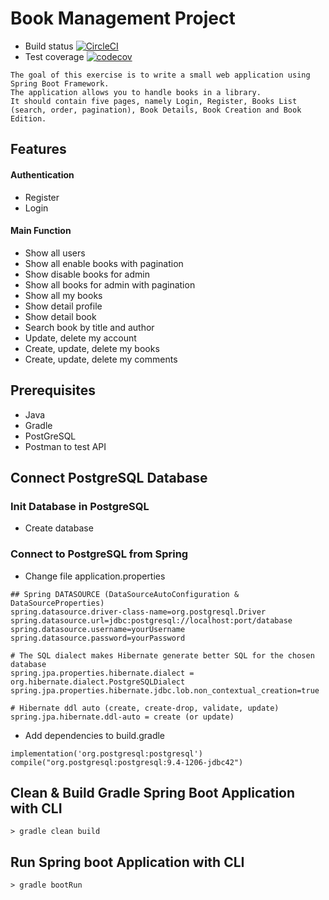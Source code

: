 # Book Management Project

- Build status [![CircleCI](https://circleci.com/gh/MiDiu98/BookManagement.svg?style=svg)](https://circleci.com/gh/MiDiu98/BookManagement)
- Test coverage [![codecov](https://codecov.io/gh/MiDiu98/BookManagement/branch/master/graph/badge.svg)](https://codecov.io/gh/MiDiu98/BookManagement)


```
The goal of this exercise is to write a small web application using Spring Boot Framework. 
The application allows you to handle books in a library. 
It should contain five pages, namely Login, Register, Books List (search, order, pagination), Book Details, Book Creation and Book Edition.
```

## Features
#### Authentication
- Register
- Login
#### Main Function
- Show all users
- Show all enable books with pagination
- Show disable books for admin
- Show all books for admin with pagination
- Show all my books
- Show detail profile
- Show detail book
- Search book by title and author
- Update, delete my account
- Create, update, delete my books
- Create, update, delete my comments

## Prerequisites
- Java
- Gradle
- PostGreSQL
- Postman to test API

## Connect PostgreSQL Database
### Init Database in PostgreSQL
- Create database 

### Connect to PostgreSQL from Spring
-  Change file application.properties
```
## Spring DATASOURCE (DataSourceAutoConfiguration & DataSourceProperties)
spring.datasource.driver-class-name=org.postgresql.Driver
spring.datasource.url=jdbc:postgresql://localhost:port/database
spring.datasource.username=yourUsername
spring.datasource.password=yourPassword

# The SQL dialect makes Hibernate generate better SQL for the chosen database
spring.jpa.properties.hibernate.dialect = org.hibernate.dialect.PostgreSQLDialect
spring.jpa.properties.hibernate.jdbc.lob.non_contextual_creation=true

# Hibernate ddl auto (create, create-drop, validate, update)
spring.jpa.hibernate.ddl-auto = create (or update)
```

- Add dependencies to build.gradle
```
implementation('org.postgresql:postgresql')
compile("org.postgresql:postgresql:9.4-1206-jdbc42")
```

## Clean & Build Gradle Spring Boot Application with CLI
``> gradle clean build``

## Run Spring boot Application with CLI
``> gradle bootRun``
